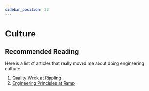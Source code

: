 ```yaml
---
sidebar_position: 22
---
```


# Culture


## Recommended Reading

Here is a list of articles that really moved me about doing engineering culture:

1. [Quality Week at Rippling](https://www.rippling.com/blog/quality-week)
2. [Engineering Principles at Ramp](https://engineering.ramp.com/engineering-principles)